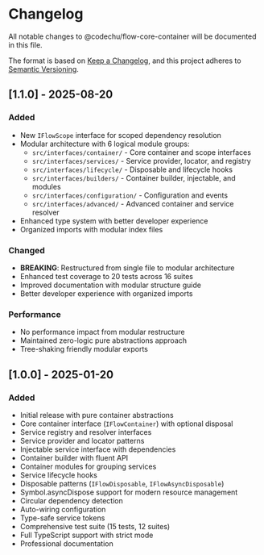 # Changelog

All notable changes to @codechu/flow-core-container will be documented in this file.

The format is based on [Keep a Changelog](https://keepachangelog.com/en/1.0.0/),
and this project adheres to [Semantic Versioning](https://semver.org/spec/v2.0.0.html).

## [1.1.0] - 2025-08-20

### Added
- New `IFlowScope` interface for scoped dependency resolution
- Modular architecture with 6 logical module groups:
  - `src/interfaces/container/` - Core container and scope interfaces
  - `src/interfaces/services/` - Service provider, locator, and registry
  - `src/interfaces/lifecycle/` - Disposable and lifecycle hooks
  - `src/interfaces/builders/` - Container builder, injectable, and modules
  - `src/interfaces/configuration/` - Configuration and events
  - `src/interfaces/advanced/` - Advanced container and service resolver
- Enhanced type system with better developer experience
- Organized imports with modular index files

### Changed
- **BREAKING**: Restructured from single file to modular architecture
- Enhanced test coverage to 20 tests across 16 suites
- Improved documentation with modular structure guide
- Better developer experience with organized imports

### Performance
- No performance impact from modular restructure
- Maintained zero-logic pure abstractions approach
- Tree-shaking friendly modular exports

## [1.0.0] - 2025-01-20

### Added
- Initial release with pure container abstractions
- Core container interface (`IFlowContainer`) with optional disposal
- Service registry and resolver interfaces
- Service provider and locator patterns
- Injectable service interface with dependencies
- Container builder with fluent API
- Container modules for grouping services
- Service lifecycle hooks
- Disposable patterns (`IFlowDisposable`, `IFlowAsyncDisposable`)
- Symbol.asyncDispose support for modern resource management
- Circular dependency detection
- Auto-wiring configuration
- Type-safe service tokens
- Comprehensive test suite (15 tests, 12 suites)
- Full TypeScript support with strict mode
- Professional documentation